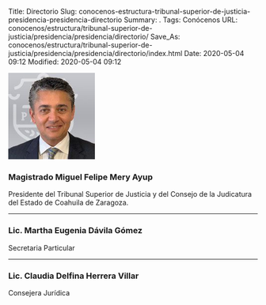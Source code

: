 Title: Directorio
Slug: conocenos-estructura-tribunal-superior-de-justicia-presidencia-presidencia-directorio
Summary: .
Tags: Conócenos
URL: conocenos/estructura/tribunal-superior-de-justicia/presidencia/presidencia/directorio/
Save_As: conocenos/estructura/tribunal-superior-de-justicia/presidencia/presidencia/directorio/index.html
Date: 2020-05-04 09:12
Modified: 2020-05-04 09:12



![Miguel Felipe Mery Ayup](miguel-felipe-mery-ayup.jpg)

### Magistrado Miguel Felipe Mery Ayup

Presidente del Tribunal Superior de Justicia y del Consejo de la Judicatura del Estado de Coahuila de Zaragoza.


---

### Lic. Martha Eugenia Dávila Gómez

Secretaria Particular

---

### Lic. Claudia Delfina Herrera Villar

Consejera Jurídica



